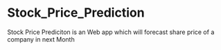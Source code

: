 # Stock_Price_Prediction
Stock Price Prediciton is an Web app which will forecast share price of a company in next Month
